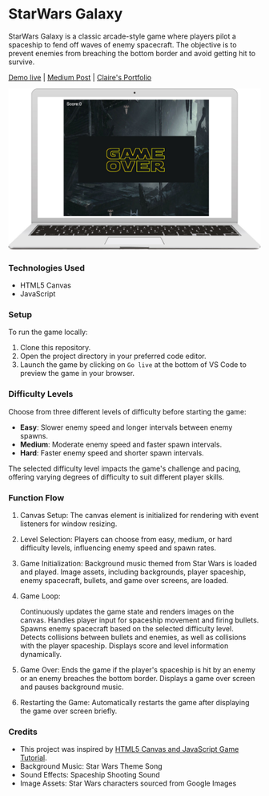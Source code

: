 # StarWars Galaxy

StarWars Galaxy is a classic arcade-style game where players pilot a spaceship to fend off waves of enemy spacecraft. The objective is to prevent enemies from breaching the bottom border and avoid getting hit to survive.

[Demo live](https://clairegame.netlify.app/) |
[Medium Post](https://medium.com/@jclaire/embarking-on-a-galactic-adventure-transforming-my-sons-love-for-star-wars-into-a-captivating-mini-d3e43ab8e983) |
[Claire's Portfolio](https://www.jclairelee.com)

![Screenshot](./image/shootingGame.jpg)

### Technologies Used

- HTML5 Canvas
- JavaScript

### Setup

To run the game locally:

1. Clone this repository.
2. Open the project directory in your preferred code editor.
3. Launch the game by clicking on `Go live` at the bottom of VS Code to preview the game in your browser.

### Difficulty Levels

Choose from three different levels of difficulty before starting the game:

- **Easy**: Slower enemy speed and longer intervals between enemy spawns.
- **Medium**: Moderate enemy speed and faster spawn intervals.
- **Hard**: Faster enemy speed and shorter spawn intervals.

The selected difficulty level impacts the game's challenge and pacing, offering varying degrees of difficulty to suit different player skills.

### Function Flow

1. Canvas Setup: The canvas element is initialized for rendering with event listeners for window resizing.

2. Level Selection: Players can choose from easy, medium, or hard difficulty levels, influencing enemy speed and spawn rates.

3. Game Initialization:
   Background music themed from Star Wars is loaded and played. Image assets, including backgrounds, player spaceship, enemy spacecraft, bullets, and game over screens, are loaded.

5. Game Loop:

   Continuously updates the game state and renders images on the canvas.
Handles player input for spaceship movement and firing bullets.
Spawns enemy spacecraft based on the selected difficulty level.
Detects collisions between bullets and enemies, as well as collisions with the player spaceship.
Displays score and level information dynamically.

6. Game Over:
   Ends the game if the player's spaceship is hit by an enemy or an enemy breaches the bottom border.
Displays a game over screen and pauses background music.

6. Restarting the Game: Automatically restarts the game after displaying the game over screen briefly.

### Credits

- This project was inspired by [HTML5 Canvas and JavaScript Game Tutorial](https://youtu.be/eI9idPTT0c4).
- Background Music: Star Wars Theme Song
- Sound Effects: Spaceship Shooting Sound
- Image Assets: Star Wars characters sourced from Google Images


